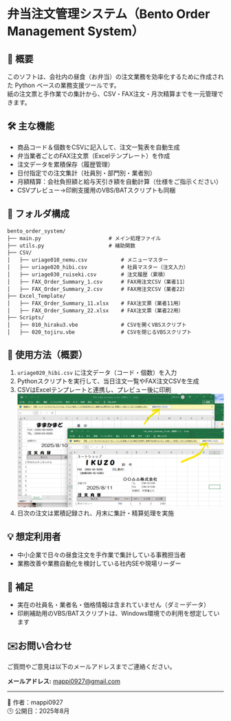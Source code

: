 # 弁当注文管理システム（Bento Order Management System）

## 📌 概要

このソフトは、会社内の昼食（お弁当）の注文業務を効率化するために作成された Python ベースの業務支援ツールです。  
紙の注文票と手作業での集計から、CSV・FAX注文・月次精算までを一元管理できます。

## 🛠 主な機能

- 商品コード＆個数をCSVに記入して、注文一覧表を自動生成
- 弁当業者ごとのFAX注文票（Excelテンプレート）を作成
- 注文データを累積保存（履歴管理）
- 日付指定での注文集計（社員別・部門別・業者別）
- 月額精算：会社負担額と給与天引き額を自動計算（仕様をご指示ください）
- CSVプレビュー→印刷支援用のVBS/BATスクリプトも同梱

## 📁 フォルダ構成
```
bento_order_system/
├── main.py                      # メイン処理ファイル
├── utils.py                     # 補助関数
├── CSV/
│   ├── uriage010_nemu.csv           # メニューマスター
│   ├── uriage020_hibi.csv           # 社員マスター（注文入力）
│   ├── uriage030_ruiseki.csv        # 注文履歴（累積）
│   ├── FAX_Order_Summary_1.csv      # FAX用注文CSV（業者11）
│   ├── FAX_Order_Summary_2.csv      # FAX用注文CSV（業者22）
├── Excel_Template/
│   ├── FAX_Order_Summary_11.xlsx    # FAX注文票（業者11用）
│   ├── FAX_Order_Summary_22.xlsx    # FAX注文票（業者22用）
├── Scripts/
│   ├── 010_hiraku3.vbe              # CSVを開くVBSスクリプト
│   ├── 020_tojiru.vbe               # CSVを閉じるVBSスクリプト
```
## 🔧 使用方法（概要）

1. `uriage020_hibi.csv` に注文データ（コード・個数）を入力  
2. Pythonスクリプトを実行して、当日注文一覧やFAX注文CSVを生成  
3. CSVはExcelテンプレートと連携し、プレビュー後に印刷
　　　 ![Excel注文票](docs/050.png)
4. 日次の注文は累積記録され、月末に集計・精算処理を実施

## 💡 想定利用者

- 中小企業で日々の昼食注文を手作業で集計している事務担当者
- 業務改善や業務自動化を検討している社内SEや現場リーダー

## 📌 補足

- 実在の社員名・業者名・価格情報は含まれていません（ダミーデータ）
- 印刷補助用のVBS/BATスクリプトは、Windows環境での利用を想定しています

## ✉️お問い合わせ

ご質問やご意見は以下のメールアドレスまでご連絡ください。

**メールアドレス:** mappi0927@gmail.com

---

👤 作者：mappi0927  
🕒 公開日：2025年8月  


